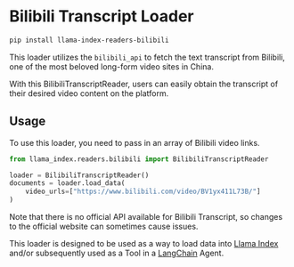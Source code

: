 # Bilibili Transcript Loader

```bash
pip install llama-index-readers-bilibili
```

This loader utilizes the `bilibili_api` to fetch the text transcript from Bilibili, one of the most beloved long-form video sites in China.

With this BilibiliTranscriptReader, users can easily obtain the transcript of their desired video content on the platform.

## Usage

To use this loader, you need to pass in an array of Bilibili video links.

```python
from llama_index.readers.bilibili import BilibiliTranscriptReader

loader = BilibiliTranscriptReader()
documents = loader.load_data(
    video_urls=["https://www.bilibili.com/video/BV1yx411L73B/"]
)
```

Note that there is no official API available for Bilibili Transcript, so changes to the official website can sometimes cause issues.

This loader is designed to be used as a way to load data into [Llama Index](https://github.com/run-llama/llama_index/tree/main/llama_index) and/or subsequently used as a Tool in a [LangChain](https://github.com/hwchase17/langchain) Agent.
